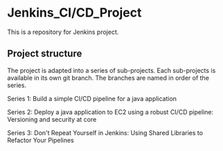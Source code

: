# Jenkins_CI/CD_Project
This is a repository for Jenkins project.

## Project structure
The project is adapted into a series of sub-projects. Each sub-projects is available in its own git branch. The branches are named in order of the series.

Series 1: Build a simple CI/CD pipeline for a java application

Series 2: Deploy a java application to EC2 using a robust CI/CD pipeline: Versioning and security at core

Series 3: Don't Repeat Yourself in Jenkins: Using Shared Libraries to Refactor Your Pipelines
